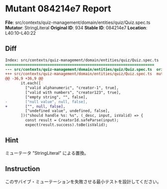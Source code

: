 # Mutant 084214e7 Report

**File**: src/contexts/quiz-management/domain/entities/quiz/Quiz.spec.ts
**Mutator**: StringLiteral
**Original ID**: 934
**Stable ID**: 084214e7
**Location**: L40:10–L40:22

## Diff

```diff
Index: src/contexts/quiz-management/domain/entities/quiz/Quiz.spec.ts
===================================================================
--- src/contexts/quiz-management/domain/entities/quiz/Quiz.spec.ts	original
+++ src/contexts/quiz-management/domain/entities/quiz/Quiz.spec.ts	mutated #934
@@ -36,9 +36,9 @@
       it.each([
         ["valid alphanumeric", "creator-1", true],
         ["valid with numbers", "creator123", true],
         ["empty string", "", false],
-        ["null value", null, false],
+        ["", null, false],
         ["undefined value", undefined, false],
       ])("should handle %s: %s", (_desc, input, isValid) => {
         const result = CreatorId.safeParse(input);
         expect(result.success).toBe(isValid);
```

## Hint

ミューテータ "StringLiteral" による置換。

## Instruction

このサバイブ・ミューテーションを失敗させる最小テストを設計してください。
